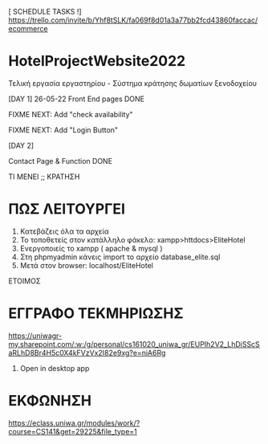 [ SCHEDULE TASKS !] https://trello.com/invite/b/Yhf8tSLK/fa069f8d01a3a77bb2fcd43860faccac/ecommerce

# HotelProjectWebsite2022
Τελική εργασία εργαστηρίου - Σύστημα κράτησης δωματίων ξενοδοχείου


[DAY 1]  26-05-22
Front End pages DONE

FIXME NEXT: Add "check availability" 

FIXME NEXT: Add "Login Button" 

[DAY 2] 

Contact Page & Function DONE


ΤΙ ΜΕΝΕΙ ;; 
ΚΡΑΤΗΣΗ


# ΠΩΣ ΛΕΙΤΟΥΡΓΕΙ 

1. Κατεβάζεις όλα τα αρχεία 
2. Το τοποθετείς στον κατάλληλο φάκελο: xampp>httdocs>EliteHotel
3. Ενεργοποιείς το xampp ( apache & mysql ) 
4. Στη phpmyadmin κάνεις import το αρχείο database_elite.sql
5. Μετά στον browser: localhost/EliteHotel

ΕΤΟΙΜΟΣ

# ΕΓΓΡΑΦΟ ΤΕΚΜΗΡΙΩΣΗΣ

https://uniwagr-my.sharepoint.com/:w:/g/personal/cs161020_uniwa_gr/EUPIh2V2_LhDiSScSaRLhD8Br4H5c0X4kFVzVx2I82e9xg?e=niA6Rg

1. Open in desktop app

# ΕΚΦΩΝΗΣΗ

https://eclass.uniwa.gr/modules/work/?course=CS141&get=29225&file_type=1
